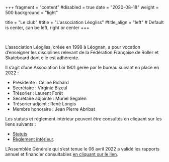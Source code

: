 +++
fragment = "content"
#disabled = true
date = "2020-08-18"
weight = 500
background = "light"

title = "Le club"
#title = "L'association Léogliss" 
#title_align = "left" # Default is center, can be left, right or center
+++

 

L’association Léogliss, créée en 1998 à Léognan, a pour vocation d’enseigner les disciplines relevant de la Fédération Française de Roller et Skateboard dont elle est adhérente. 

Il s’agit d’une Association Loi 1901 gérée par le bureau suivant en place en 2022 :
- Présidente : Céline Richard
- Secrétaire : Virginie Bizeul 
- Trésorier : Laurent Forêt 
- Secrétaire adjointe : Muriel Segalen
- Trésorier adjoint : René Longis
- Membre honoraire : Jean Pierre Abribat

Les statuts et règlement intérieur peuvent être consultés en cliquant sur les liens suivants : 
 - [Statuts](https://drive.google.com/file/d/1NLQ1JTxLKLfIgsmMuNA-_Je538Z5eQSV/view?usp=sharing)
 - [Règlement intérieur](https://drive.google.com/file/d/1fkjaaIAsa-nC2LH4fRwR9tTBnkkG8_J5/view?usp=sharing).

L’Assemblée Générale qui s’est tenue le 06 avril 2022 a validé les rapports annuel et financier consultables [en cliquant sur le lien](https://docs.google.com/document/d/1XeB-n0RPlP28IW-bcJ9Ak6i6d2JLsuLf/edit?usp=sharing&ouid=116214645160825737907&rtpof=true&sd=true).
